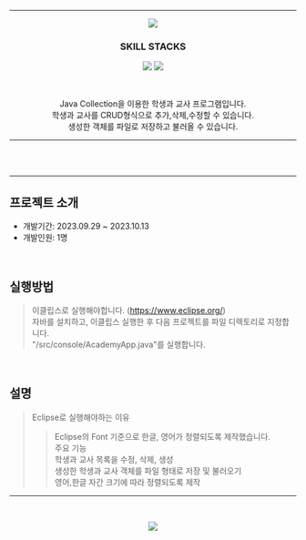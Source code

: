 *****

<p align='center'>
  <img src= "https://capsule-render.vercel.app/api?type=soft&color=auto&text=Java%20Collection%20Project&fontSize=50&animation=twinkling"/>
</p>


<h3 align='center'>
  SKILL STACKS <br/>
</h3>

<p align='center'>
  <img src="https://img.shields.io/badge/eclipse-2C4AA8?style=for-the-badge&logo=eclipseide&logoColor=white">
  <img src="https://img.shields.io/badge/java-%23ED8B00.svg?style=for-the-badge&logo=openjdk&logoColor=white">
</p>
</br>
<p align='center'>
Java Collection을 이용한 학생과 교사 프로그램입니다.</br>
학생과 교사를 CRUD형식으로 추가,삭제,수정할 수 있습니다.</br>
생성한 객체를 파일로 저장하고 불러올 수 있습니다.
</p>

*****

<br/><br/>



*****

##  프로젝트 소개
+ 개발기간: 2023.09.29 ~ 2023.10.13
+ 개발인원: 1명

<br/>

## 실행방법
>이클립스로 실행해야합니다. (https://www.eclipse.org/)<br/>
>자바를 설치하고, 이클립스 실행한 후 다음 프로젝트를 파일 디렉토리로 지정합니다.<br/>
>"/src/console/AcademyApp.java"를 실행합니다.<br/>

<br/>

## 설명
>Eclipse로 실행해야하는 이유
>>Eclipse의 Font 기준으로 한글, 영어가 정렬되도록 제작했습니다.<br/>
>주요 기능<br/>
>>학생과 교사 목록을 수정, 삭제, 생성<br/>
>>생성한 학생과 교사 객체를 파일 형태로 저장 및 불러오기<br/>
>>영어,한글 자간 크기에 따라 정렬되도록 제작<br/>

*****

<br/>

<p align='center'>
  <a href="https://minsehong.github.io/">
    <img src="https://capsule-render.vercel.app/api?type=cylinder&color=auto&text=More%20About%20Project&fontAlignY=45&fontSize=40&height=150&animation=blinking&desc=https://minsehong.github.io/&descAlignY=70">
    </img>
  </a>
</p>

